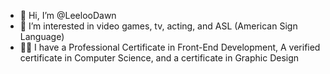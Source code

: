 - 👋 Hi, I’m @LeelooDawn
- 👀 I’m interested in video games, tv, acting, and ASL (American Sign Language)
- 💪🏼 I have a Professional Certificate in Front-End Development, A verified certificate in Computer Science, and a certificate in Graphic Design


<!---
LeelooDawn/LeelooDawn is a ✨ special ✨ repository because its `README.md` (this file) appears on your GitHub profile.
You can click the Preview link to take a look at your changes.
--->

